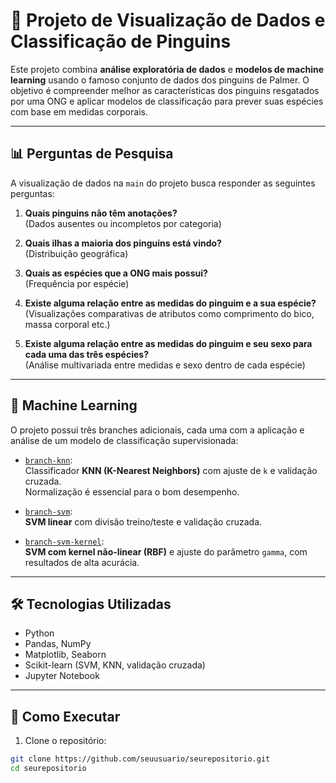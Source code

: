 # 🐧 Projeto de Visualização de Dados e Classificação de Pinguins

Este projeto combina **análise exploratória de dados** e **modelos de machine learning** usando o famoso conjunto de dados dos pinguins de Palmer. O objetivo é compreender melhor as características dos pinguins resgatados por uma ONG e aplicar modelos de classificação para prever suas espécies com base em medidas corporais.

---

## 📊 Perguntas de Pesquisa

A visualização de dados na `main` do projeto busca responder as seguintes perguntas:

1. **Quais pinguins não têm anotações?**  
   (Dados ausentes ou incompletos por categoria)

2. **Quais ilhas a maioria dos pinguins está vindo?**  
   (Distribuição geográfica)

3. **Quais as espécies que a ONG mais possui?**  
   (Frequência por espécie)

4. **Existe alguma relação entre as medidas do pinguim e a sua espécie?**  
   (Visualizações comparativas de atributos como comprimento do bico, massa corporal etc.)

5. **Existe alguma relação entre as medidas do pinguim e seu sexo para cada uma das três espécies?**  
   (Análise multivariada entre medidas e sexo dentro de cada espécie)

---

## 🧠 Machine Learning

O projeto possui três branches adicionais, cada uma com a aplicação e análise de um modelo de classificação supervisionada:

- [`branch-knn`](https://github.com/XaNd204/ML/blob/branch-KNN):  
  Classificador **KNN (K-Nearest Neighbors)** com ajuste de `k` e validação cruzada.  
  Normalização é essencial para o bom desempenho.

- [`branch-svm`](https://github.com/XaNd204/ML/blob/branch-SVM):  
  **SVM linear** com divisão treino/teste e validação cruzada.

- [`branch-svm-kernel`](https://github.com/XaNd204/ML/blob/branch-SVMwKernelTrick):  
  **SVM com kernel não-linear (RBF)** e ajuste do parâmetro `gamma`, com resultados de alta acurácia.

---

## 🛠️ Tecnologias Utilizadas

- Python
- Pandas, NumPy
- Matplotlib, Seaborn
- Scikit-learn (SVM, KNN, validação cruzada)
- Jupyter Notebook

---

## 🚀 Como Executar

1. Clone o repositório:

```bash
git clone https://github.com/seuusuario/seurepositorio.git
cd seurepositorio
